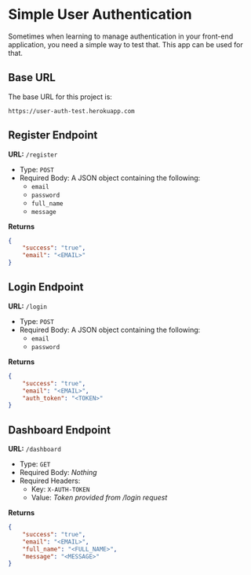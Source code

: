 # Simple User Authentication

Sometimes when learning to manage authentication in your front-end application, you need a simple way to test that. This app can be used for that.

## Base URL

The base URL for this project is:

```
https://user-auth-test.herokuapp.com
```

## Register Endpoint

**URL:** `/register`

- Type: `POST`
- Required Body: A JSON object containing the following:
  - `email`
  - `password`
  - `full_name`
  - `message`
  
 **Returns**
 
```json
{
    "success": "true",
    "email": "<EMAIL>"
}
```

## Login Endpoint

**URL:** `/login`

- Type: `POST`
- Required Body: A JSON object containing the following:
  - `email`
  - `password`
  
 **Returns**
 
```json
{
    "success": "true",
    "email": "<EMAIL>",
    "auth_token": "<TOKEN>"
}
```


## Dashboard Endpoint

**URL:** `/dashboard`

- Type: `GET`
- Required Body: *Nothing*
- Required Headers: 
  - Key: `X-AUTH-TOKEN`
  - Value: *Token provided from /login request*
  
 **Returns**
 
```json
{
    "success": "true",
    "email": "<EMAIL>",
    "full_name": "<FULL_NAME>",
    "message": "<MESSAGE>"
}
```